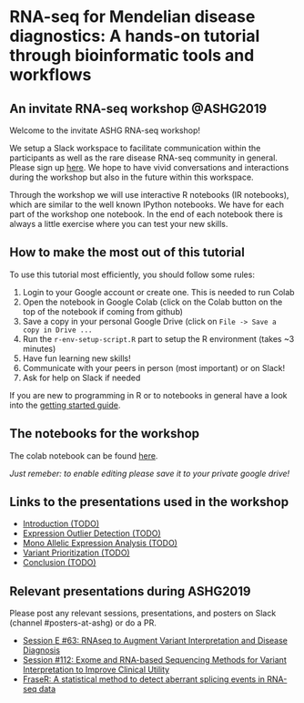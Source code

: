 RNA-seq for Mendelian disease diagnostics: A hands-on tutorial through bioinformatic tools and workflows
===
An invitate RNA-seq workshop @ASHG2019
---

Welcome to the invitate ASHG RNA-seq workshop!

We setup a Slack workspace to facilitate communication within the participants as well as the rare disease RNA-seq community in general.
Please sign up [here](https://join.slack.com/t/rnaseq4rare/shared_invite/enQtNzU1MzEyOTI4NjQ3LTMwNjM1NmZlNWY3Nzk1MjkxYTFkYjBjNjdlNTI3Y2ZkNzJjZTNmZTFiZDVhOTVhMjEwYjRiYzA4Y2QwMzhjNTA). We hope to have vivid conversations and interactions during the workshop but also in the future within this workspace.

Through the workshop we will use interactive R notebooks (IR notebooks), which are similar to the well known IPython notebooks.
We have for each part of the workshop one notebook. In the end of each notebook there is always a little exercise where you can test your new skills. 

How to make the most out of this tutorial
---

To use this tutorial most efficiently, you should follow some rules:

1. Login to your Google account or create one. This is needed to run Colab
1. Open the notebook in Google Colab (click on the Colab button on the top of the notebook if coming from github)
1. Save a copy in your personal Google Drive (click on `File -> Save a copy in Drive ...`
1. Run the `r-env-setup-script.R` part to setup the R environment (takes ~3 minutes)
1. Have fun learning new skills!
1. Communicate with your peers in person (most important) or on Slack!
1. Ask for help on Slack if needed

If you are new to programming in R or to notebooks in general have a look into the [getting started guide](https://colab.research.google.com/drive/1KCvunOIUTny_moZppDmcJVkt-Zm0jwf5).

## The notebooks for the workshop

The colab notebook can be found [here](https://colab.research.google.com/drive/1OKT32eNIq7Cz839jjqz-GJlvoToPYbib).

*Just remeber: to enable editing please save it to your private google drive!*

## Links to the presentations used in the workshop

* [Introduction (TODO)](TODO)
* [Expression Outlier Detection (TODO)](TODO)
* [Mono Allelic Expression Analysis (TODO)](TODO)
* [Variant Prioritization (TODO)](TODO)
* [Conclusion (TODO)](TODO)

## Relevant presentations during ASHG2019

Please post any relevant sessions, presentations, and posters on Slack (channel \#posters-at-ashg) or do a PR.

* [Session E #63: RNAseq to Augment Variant Interpretation and Disease Diagnosis](https://eventpilotadmin.com/web/page.php?page=Session&project=ASHG19&id=163)
* [Session #112: Exome and RNA-based Sequencing Methods for Variant Interpretation to Improve Clinical Utility](https://eventpilotadmin.com/web/page.php?page=Session&project=ASHG19&id=212)
* [FraseR: A statistical method to detect aberrant splicing events in RNA-seq data](https://eventpilotadmin.com/web/page.php?page=IntHtml&project=ASHG19&id=1922872)

